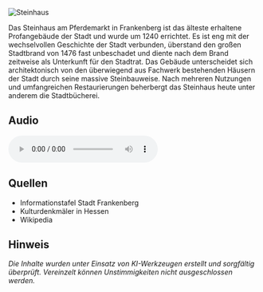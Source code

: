 ![Steinhaus](./images/frankenberg/p37.jpg)

Das Steinhaus am Pferdemarkt in Frankenberg ist das älteste erhaltene Profangebäude der Stadt und wurde um 1240 errichtet. Es ist eng mit der wechselvollen Geschichte der Stadt verbunden, überstand den großen Stadtbrand von 1476 fast unbeschadet und diente nach dem Brand zeitweise als Unterkunft für den Stadtrat. Das Gebäude unterscheidet sich architektonisch von den überwiegend aus Fachwerk bestehenden Häusern der Stadt durch seine massive Steinbauweise. Nach mehreren Nutzungen und umfangreichen Restaurierungen beherbergt das Steinhaus heute unter anderem die Stadtbücherei.

## Audio

<audio controls class="full-width-audio">
  <source src="locales/frankenberg/de/p37.mp3" type="audio/mpeg">
  Dein Browser unterstützt kein Audioelement.
</audio>

## Quellen

- Informationstafel Stadt Frankenberg
- Kulturdenkmäler in Hessen
- Wikipedia

## Hinweis

_Die Inhalte wurden unter Einsatz von KI-Werkzeugen erstellt und sorgfältig überprüft. Vereinzelt können Unstimmigkeiten nicht ausgeschlossen werden._